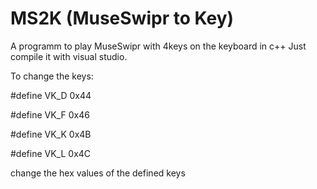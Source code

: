 # MS2K (MuseSwipr to Key)
A programm to play MuseSwipr with 4keys on the keyboard in c++
Just compile it with visual studio.

To change the keys:

#define VK_D 0x44

#define VK_F 0x46

#define VK_K 0x4B

#define VK_L 0x4C

change the hex values of the defined keys
